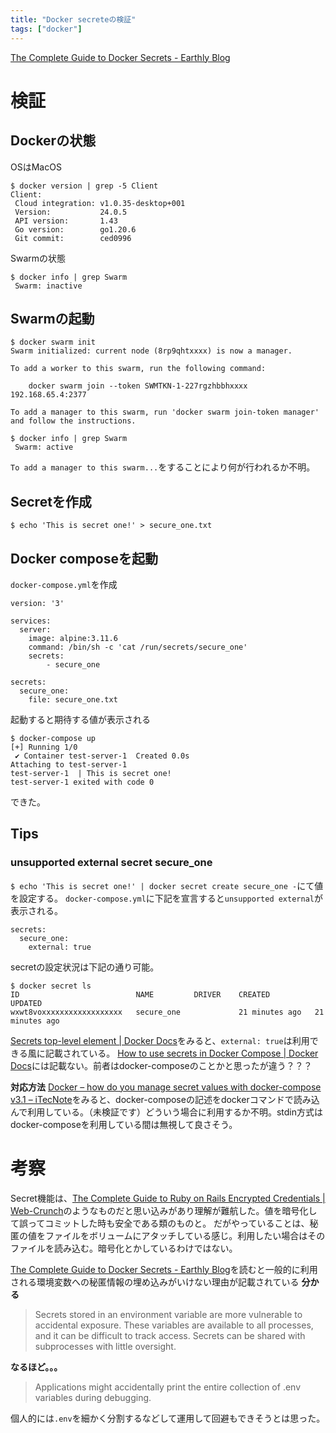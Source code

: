```yaml
---
title: "Docker secreteの検証"
tags: ["docker"]
---
```


[The Complete Guide to Docker Secrets - Earthly Blog](https://earthly.dev/blog/docker-secrets/)

# 検証
## Dockerの状態

OSはMacOS

```
$ docker version | grep -5 Client
Client:
 Cloud integration: v1.0.35-desktop+001
 Version:           24.0.5
 API version:       1.43
 Go version:        go1.20.6
 Git commit:        ced0996
```

Swarmの状態

```
$ docker info | grep Swarm
 Swarm: inactive
```

## Swarmの起動

```
$ docker swarm init
Swarm initialized: current node (8rp9qhtxxxx) is now a manager.

To add a worker to this swarm, run the following command:

    docker swarm join --token SWMTKN-1-227rgzhbbhxxxx 192.168.65.4:2377

To add a manager to this swarm, run 'docker swarm join-token manager' and follow the instructions.

$ docker info | grep Swarm
 Swarm: active
```
`To add a manager to this swarm...`をすることにより何が行われるか不明。

## Secretを作成

```
$ echo 'This is secret one!' > secure_one.txt
```

## Docker composeを起動

`docker-compose.yml`を作成
```
version: '3'

services:
  server:
    image: alpine:3.11.6
    command: /bin/sh -c 'cat /run/secrets/secure_one'
    secrets:
        - secure_one

secrets:
  secure_one:
    file: secure_one.txt
```

起動すると期待する値が表示される
```
$ docker-compose up
[+] Running 1/0
 ✔ Container test-server-1  Created 0.0s 
Attaching to test-server-1
test-server-1  | This is secret one!
test-server-1 exited with code 0
```

できた。

## Tips
### unsupported external secret secure_one
`$ echo 'This is secret one!' | docker secret create secure_one -`にて値を設定する。
`docker-compose.yml`に下記を宣言すると`unsupported external`が表示される。
```
secrets:
  secure_one:
    external: true
```

secretの設定状況は下記の通り可能。
```
$ docker secret ls                                              
ID                          NAME         DRIVER    CREATED          UPDATED
wxwt8voxxxxxxxxxxxxxxxxxx   secure_one             21 minutes ago   21 minutes ago
```

[Secrets top-level element | Docker Docs](https://docs.docker.com/compose/compose-file/09-secrets/)をみると、`external: true`は利用できる風に記載されている。
[How to use secrets in Docker Compose | Docker Docs](https://docs.docker.com/compose/use-secrets/)には記載ない。前者はdocker-composeのことかと思ったが違う？？？

**対応方法**
[Docker – how do you manage secret values with docker-compose v3.1 – iTecNote](https://itecnote.com/tecnote/r-how-do-you-manage-secret-values-with-docker-compose-v3-1/)をみると、docker-composeの記述をdockerコマンドで読み込んで利用している。（未検証です）どういう場合に利用するか不明。stdin方式はdocker-composeを利用している間は無視して良さそう。

# 考察
Secret機能は、[The Complete Guide to Ruby on Rails Encrypted Credentials | Web-Crunch](https://web-crunch.com/posts/the-complete-guide-to-ruby-on-rails-encrypted-credentials)のようなものだと思い込みがあり理解が難航した。値を暗号化して誤ってコミットした時も安全である類のものと。
だがやっていることは、秘匿の値をファイルをボリュームにアタッチしている感じ。利用したい場合はそのファイルを読み込む。暗号化とかしているわけではない。

[The Complete Guide to Docker Secrets - Earthly Blog](https://earthly.dev/blog/docker-secrets/)を読むと一般的に利用される環境変数への秘匿情報の埋め込みがいけない理由が記載されている
**分かる**
> Secrets stored in an environment variable are more vulnerable to accidental exposure.
> These variables are available to all processes, and it can be difficult to track access.
> Secrets can be shared with subprocesses with little oversight.

**なるほど。。。**
> Applications might accidentally print the entire collection of .env variables during debugging.

個人的には`.env`を細かく分割するなどして運用して回避もできそうとは思った。